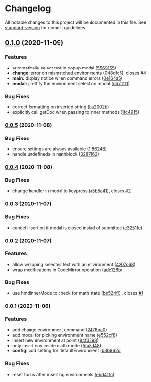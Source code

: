# Changelog

All notable changes to this project will be documented in this file. See [standard-version](https://github.com/conventional-changelog/standard-version) for commit guidelines.

## [0.1.0](https://github.com/raineszm/obsidian-latex-environments/compare/0.0.5...0.1.0) (2020-11-09)


### Features

* automatically select text in popup modal ([5569155](https://github.com/raineszm/obsidian-latex-environments/commit/55691551b4a2f50878d55453e59bd3c239227e40))
* **change:** error on mismatched environments ([048dfc6](https://github.com/raineszm/obsidian-latex-environments/commit/048dfc69774c05e2a7763298314fe543501d8e09)), closes [#4](https://github.com/raineszm/obsidian-latex-environments/issues/4)
* **main:** display notice when command errors ([0e164a5](https://github.com/raineszm/obsidian-latex-environments/commit/0e164a512f8139015d392825b54a50f212ea59b8))
* **modal:** prettify the environment selection modal ([dd7d111](https://github.com/raineszm/obsidian-latex-environments/commit/dd7d1112bafc35d69be22f3b1dfe3d4738c19e97))


### Bug Fixes

* correct formatting on inserted string ([ba2002b](https://github.com/raineszm/obsidian-latex-environments/commit/ba2002b74fd8599ebfd96e1d0974753ac6639432))
* explicitly call getDoc when passing to inner methods ([1fc4915](https://github.com/raineszm/obsidian-latex-environments/commit/1fc49159b212704f375b63393385687e3c6e2ec1))

### [0.0.5](https://github.com/raineszm/obsidian-latex-environments/compare/v0.0.4...v0.0.5) (2020-11-08)


### Bug Fixes

* ensure settings are always available ([1f86248](https://github.com/raineszm/obsidian-latex-environments/commit/1f862481097f0c54ed12790dd38c979565a97c1d))
* handle undefineds in mathblock ([3287162](https://github.com/raineszm/obsidian-latex-environments/commit/32871622d261f4c90eea0957deb1a9903cdcd157))

### [0.0.4](https://github.com/raineszm/obsidian-latex-environments/compare/v0.0.3...v0.0.4) (2020-11-08)


### Bug Fixes

* change handler in modal to keypress ([a5b5a41](https://github.com/raineszm/obsidian-latex-environments/commit/a5b5a41f91f13da9ac7196add8cf2f7affcdb291)), closes [#2](https://github.com/raineszm/obsidian-latex-environments/issues/2)

### [0.0.3](https://github.com/raineszm/obsidian-latex-environments/compare/v0.0.2...v0.0.3) (2020-11-07)


### Bug Fixes

* cancel insertion if modal is closed instad of submitted ([e3251fe](https://github.com/raineszm/obsidian-latex-environments/commit/e3251feb5da17896518b3779f4e596b004fea750))

### [0.0.2](https://github.com/raineszm/obsidian-latex-environments/compare/v0.0.1...v0.0.2) (2020-11-07)


### Features

* allow wrapping selected text with an environment ([4207c68](https://github.com/raineszm/obsidian-latex-environments/commit/4207c68d10fededfc6f85801917313b635970375))
* wrap modifications in CodeMirror.operation ([adc126b](https://github.com/raineszm/obsidian-latex-environments/commit/adc126bc70a3ab133f9827b52c5d631aa9b04215))


### Bug Fixes

* use hmdInnerMode to check for math state ([be524f0](https://github.com/raineszm/obsidian-latex-environments/commit/be524f039ecabdb75f5020da2659608e42741cdf)), closes [#1](https://github.com/raineszm/obsidian-latex-environments/issues/1)

### 0.0.1 (2020-11-06)


### Features

* add change environment command ([2476ba0](https://github.com/raineszm/obsidian-latex-environments/commit/2476ba0a35faed5c548b521130b33ce7b92e36dc))
* add modal for picking environment name ([e552cf8](https://github.com/raineszm/obsidian-latex-environments/commit/e552cf8f006ff853c21b665069db608093a3e529))
* insert new environment at point ([84f3398](https://github.com/raineszm/obsidian-latex-environments/commit/84f3398ade4076537d31b844bd959235dc934463))
* only insert env inside math mode ([5fa8d48](https://github.com/raineszm/obsidian-latex-environments/commit/5fa8d484ddcc844e4d27b510b06f7b74584f03f3))
* **config:** add setting for defaultEnvironment ([b3b962d](https://github.com/raineszm/obsidian-latex-environments/commit/b3b962de887f826b8d7b5d4a0c56d39dafab54f4))


### Bug Fixes

* reset focus after inserting environments ([ebd411c](https://github.com/raineszm/obsidian-latex-environments/commit/ebd411c2b8154902bf394b1002d6064cbcd6e8a7))
